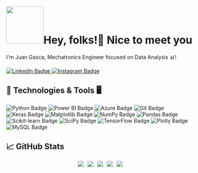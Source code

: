 
# <img src="https://media.giphy.com/media/zhYSVCirREeIZtONCI/giphy.gif?cid=790b7611eepvlhdurz855phgnw0u0it1yi1hw1rsj26jp868&ep=v1_stickers_search&rid=giphy.gif&ct=s" width="100" height="100">Hey, folks!👋 Nice to meet you</h2>


I'm Juan Gasca, Mechatronics Engineer focused on Data Analysis 📊!
<div id="badges">
  <a href="https://www.linkedin.com/in/juan-pablo-gasca-calderón-087613262" target="_blank">
    <img src="https://img.shields.io/badge/LinkedIn-blue?style=flat&logo=linkedin&logoColor=white" alt="LinkedIn Badge"/>
  </a>
  <a href="https://www.instagram.com/jp.calderon/" target="_blank">
    <img src="https://img.shields.io/badge/Instagram-purple?style=flat&logo=instagram&logoColor=white" alt="Instagram Badge"/>
  </a>
</div>







## 🔧 Technologies & Tools 🖥️
![Python Badge](https://img.shields.io/badge/Code-Python-informational?style=flat&logo=python&logoColor=ffdd54&color=2b6cb0)
![Power BI Badge](https://img.shields.io/badge/Tools-Power_BI-informational?style=flat&logo=powerbi&logoColor=black&color=2b6cb0)
![Azure Badge](https://img.shields.io/badge/Cloud-Azure-informational?style=flat&logo=microsoftazure&logoColor=white&color=2b6cb0)
![Git Badge](https://img.shields.io/badge/Tools-Git-informational?style=flat&logo=git&logoColor=white&color=2b6cb0)
![Keras Badge](https://img.shields.io/badge/Tools-Keras-informational?style=flat&logo=Keras&logoColor=white&color=2b6cb0)
![Matplotlib Badge](https://img.shields.io/badge/Tools-Matplotlib-informational?style=flat&logo=Matplotlib&logoColor=black&color=2b6cb0)
![NumPy Badge](https://img.shields.io/badge/Tools-NumPy-informational?style=flat&logo=numpy&logoColor=white&color=2b6cb0)
![Pandas Badge](https://img.shields.io/badge/Tools-Pandas-informational?style=flat&logo=pandas&logoColor=white&color=2b6cb0)
![Scikit-learn Badge](https://img.shields.io/badge/Tools-Scikit--learn-informational?style=flat&logo=scikit-learn&logoColor=white&color=2b6cb0)
![SciPy Badge](https://img.shields.io/badge/Tools-SciPy-informational?style=flat&logo=scipy&logoColor=white&color=2b6cb0)
![TensorFlow Badge](https://img.shields.io/badge/Tools-TensorFlow-informational?style=flat&logo=TensorFlow&logoColor=white&color=2b6cb0)
![Plotly Badge](https://img.shields.io/badge/Tools-Plotly-informational?style=flat&logo=plotly&logoColor=white&color=2b6cb0)
![MySQL Badge](https://img.shields.io/badge/Tools-MySQL-informational?style=flat&logo=mysql&logoColor=white&color=2b6cb0)


## &#x1f4c8; GitHub Stats

<div style="display: flex; justify-content: center;">
  <a href="https://github.com/JuanGascaCalderon/JuanGascaCalderon" style="margin-right: 10px;">
    <img src="https://github-readme-stats.vercel.app/api/top-langs/?username=JuanGascaCalderon&hide=java,html,tex&title_color=ffffff&text_color=ffffff&icon_color=2bbc8a&bg_color=000000&langs_count=3&card_width=200" />
  </a>

  <a href="https://github.com/JuanGascaCalderon/IoT-Micropython-Project" style="margin-right: 10px;">
    <img src="https://github-readme-stats.vercel.app/api/pin/?username=JuanGascaCalderon&repo=IoT-Micropython-Project&title_color=ffffff&text_color=ffffff&icon_color=2bbc8a&bg_color=000000&card_width=200" />
  </a>

  <a href="https://github.com/JuanGascaCalderon/MiniProjects_Deep_Learning" style="margin-right: 10px;">
    <img src="https://github-readme-stats.vercel.app/api/pin/?username=JuanGascaCalderon&repo=MiniProjects_Deep_Learning&title_color=ffffff&text_color=ffffff&icon_color=2bbc8a&bg_color=000000&card_width=200" />
  </a>

  <a href="https://github.com/JuanGascaCalderon/Micropython-Projects" style="margin-right: 10px;">
    <img src="https://github-readme-stats.vercel.app/api/pin/?username=JuanGascaCalderon&repo=Micropython-Projects&title_color=ffffff&text_color=ffffff&icon_color=2bbc8a&bg_color=000000&card_width=200" />
  </a>

  <a href="https://github.com/JuanGascaCalderon/NumPy-Challenge">
    <img src="https://github-readme-stats.vercel.app/api/pin/?username=JuanGascaCalderon&repo=NumPy-Challenge&title_color=ffffff&text_color=ffffff&icon_color=2bbc8a&bg_color=000000&card_width=200" />
  </a>
</div>





